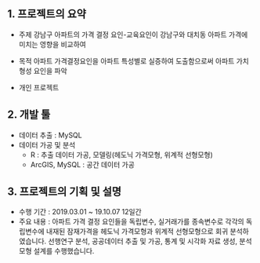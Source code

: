 ## 1. 프로젝트의 요약
- 주제
강남구 아파트의 가격 결정 요인-교육요인이 강남구와 대치동 아파트 가격에 미치는 영향을 비교하여

- 목적
아파트 가격결정요인을 아파트 특성별로 실증하여 도출함으로써 아파트 가치 형성 요인을 파악

- 개인 프로젝트

## 2. 개발 툴
- 데이터 추출 : MySQL
- 데이터 가공 및 분석 
  - R : 추출 데이터 가공, 모델링(헤도닉 가격모형, 위계적 선형모형)
  - ArcGIS, MySQL : 공간 데이터 가공

## 3. 프로젝트의 기획 및 설명

- 수행 기간 : 2019.03.01 ~ 19.10.07 12일간
- 주요 내용 : 아파트 가격 결정 요인들을 독립변수, 실거래가를 종속변수로 각각의 독립변수에 내재된 잠재가격을 헤도닉 가격모형과 위계적 선형모형으로 회귀 분석하였습니다. 선행연구 분석, 공공데이터 추출 및 가공, 통계 및 시각화 자료 생성, 분석 모형 설계를 수행했습니다.

